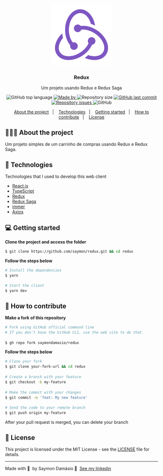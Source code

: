 <h1 align="center">
	<img alt="Logo" src=".github/logo.svg" width="200px" />
</h1>

<h3 align="center">
  Redux
</h3>

<p align="center">Um projeto usando Redux e Redux Saga</p>

<p align="center">
  <img alt="GitHub top language" src="https://img.shields.io/github/languages/top/saymondamasio/redux">

  <a href="https://www.linkedin.com/in/saymondamasio/">
    <img alt="Made by" src="https://img.shields.io/badge/Made%20by-Saymon%20Dam%C3%A1sio-brightgreen">
  </a>

  <img alt="Repository size" src="https://img.shields.io/github/repo-size/saymondamasio/redux">

  <a href="https://github.com/saymondamasio/redux/commits/master">
    <img alt="GitHub last commit" src="https://img.shields.io/github/last-commit/saymondamasio/redux">
  </a>

  <a href="https://github.com/saymondamasio/redux/issues">
    <img alt="Repository issues" src="https://img.shields.io/github/issues/saymondamasio/redux">
  </a>

  <img alt="GitHub" src="https://img.shields.io/github/license/saymondamasio/redux">
</p>

<p align="center">
  <a href="#-about-the-project">About the project</a>&nbsp;&nbsp;&nbsp;|&nbsp;&nbsp;&nbsp;
  <a href="#-technologies">Technologies</a>&nbsp;&nbsp;&nbsp;|&nbsp;&nbsp;&nbsp;
  <a href="#-getting-started">Getting started</a>&nbsp;&nbsp;&nbsp;|&nbsp;&nbsp;&nbsp;
  <a href="#-how-to-contribute">How to contribute</a>&nbsp;&nbsp;&nbsp;|&nbsp;&nbsp;&nbsp;
  <a href="#-license">License</a>
</p>

## 👨🏻‍💻 About the project

<p>Um projeto simples de um carrinho de compras usando Redux e Redux Saga.</p>

## 🚀 Technologies

Technologies that I used to develop this web client

- [React.js](https://reactjs.org/)
- [TypeScript](https://www.typescriptlang.org/)
- [Redux](https://redux.js.org/)
- [Redux Saga](https://redux-saga.js.org/)
- [immer](https://immerjs.github.io/immer/)
- [Axios](https://axios-http.com/)

## 💻 Getting started

**Clone the project and access the folder**

```bash
$ git clone https://github.com/saymon/redux.git && cd redux
```

**Follow the steps below**

```bash
# Install the dependencies
$ yarn

# Start the client
$ yarn dev
```

## 🤔 How to contribute

**Make a fork of this repository**

```bash
# Fork using GitHub official command line
# If you don't have the GitHub CLI, use the web site to do that.

$ gh repo fork saymondamasio/redux
```

**Follow the steps below**

```bash
# Clone your fork
$ git clone your-fork-url && cd redux

# Create a branch with your feature
$ git checkout -b my-feature

# Make the commit with your changes
$ git commit -m 'feat: My new feature'

# Send the code to your remote branch
$ git push origin my-feature
```

After your pull request is merged, you can delete your branch

## 📝 License

This project is licensed under the MIT License - see the [LICENSE](LICENSE) file for details.

---

Made with 💜 &nbsp;by Saymon Damásio 👋 &nbsp;[See my linkedin](https://www.linkedin.com/in/saymondamasio/)
